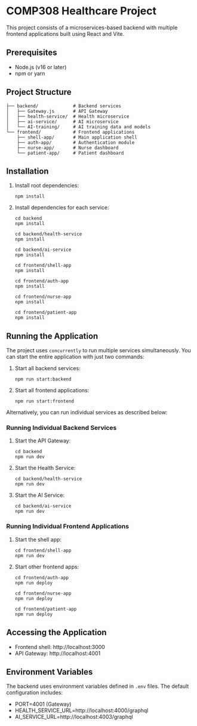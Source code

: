 # COMP308 Healthcare Project

This project consists of a microservices-based backend with multiple frontend applications built using React and Vite.

## Prerequisites

- Node.js (v16 or later)
- npm or yarn

## Project Structure

```
├── backend/             # Backend services
│   ├── Gateway.js       # API Gateway
│   ├── health-service/  # Health microservice
│   ├── ai-service/      # AI microservice
│   └── AI-training/     # AI training data and models
└── frontend/            # Frontend applications
    ├── shell-app/       # Main application shell
    ├── auth-app/        # Authentication module
    ├── nurse-app/       # Nurse dashboard
    └── patient-app/     # Patient dashboard
```

## Installation

1. Install root dependencies:

   ```
   npm install
   ```

2. Install dependencies for each service:

   ```
   cd backend
   npm install

   cd backend/health-service
   npm install

   cd backend/ai-service
   npm install

   cd frontend/shell-app
   npm install

   cd frontend/auth-app
   npm install

   cd frontend/nurse-app
   npm install

   cd frontend/patient-app
   npm install
   ```

## Running the Application

The project uses `concurrently` to run multiple services simultaneously. You can start the entire application with just two commands:

1. Start all backend services:

   ```
   npm run start:backend
   ```

2. Start all frontend applications:
   ```
   npm run start:frontend
   ```

Alternatively, you can run individual services as described below:

### Running Individual Backend Services

1. Start the API Gateway:

   ```
   cd backend
   npm run dev
   ```

2. Start the Health Service:

   ```
   cd backend/health-service
   npm run dev
   ```

3. Start the AI Service:
   ```
   cd backend/ai-service
   npm run dev
   ```

### Running Individual Frontend Applications

1. Start the shell app:

   ```
   cd frontend/shell-app
   npm run dev
   ```

2. Start other frontend apps:

   ```
   cd frontend/auth-app
   npm run deploy

   cd frontend/nurse-app
   npm run deploy

   cd frontend/patient-app
   npm run deploy
   ```

## Accessing the Application

- Frontend shell: http://localhost:3000
- API Gateway: http://localhost:4001

## Environment Variables

The backend uses environment variables defined in `.env` files. The default configuration includes:

- PORT=4001 (Gateway)
- HEALTH_SERVICE_URL=http://localhost:4000/graphql
- AI_SERVICE_URL=http://localhost:4003/graphql
